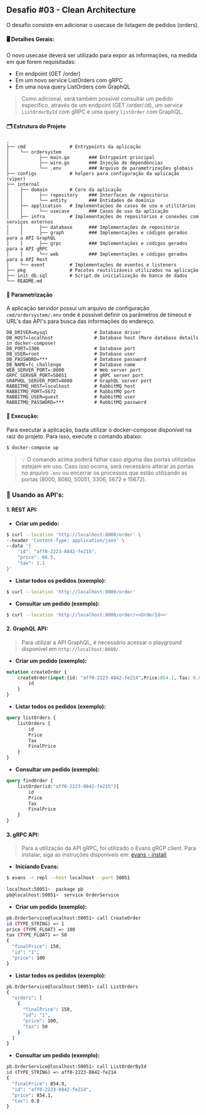 ## Desafio #03 - Clean Architecture

O desafio consiste em adicionar o usecase de listagem de pedidos (orders).

#### 🖥️ Detalhes Gerais:

O novo usecase deverá ser utilizado para expor as informações, na medida em que forem requisitadas:
- Em endpoint (GET /order)
- Em um novo service ListOrders com gRPC
- Em uma nova query ListOrders com GraphQL

> Como adicional, será também possível consultar um pedido específico, através de um endpoint (GET /order/:id), um service `ListOrderById` com gRPC e uma query `listOrder` com GraphQL.

#### 🗂️ Estrutura do Projeto
    .
    ├── cmd                # Entrypoints da aplicação
    │    └── ordersystem   
    │           ├── main.go       ### Entrypoint principal
    │           ├── wire.go       ### Injeção de dependências
    │           └── .env          ### Arquivo de parametrizações globais
    ├── configs            # helpers para configuração da aplicação (viper)
    ├── internal
    │    ├── domain        # Core da aplicação
    │    │      ├── repository    ### Interfaces de repositório
    │    │      └── entity        ### Entidades de domínio
    │    ├── application   # Implementações de casos de uso e utilitários
    │    │      └── usecase       ### Casos de uso da aplicação
    │    ├── infra         # Implementações de repositórios e conexões com serviços externos
    │    │      ├── database      ### Implementações de repositório
    │    │      ├── graph         ### Implementações e códigos gerados para a API GraphQL
    │    │      ├── grpc          ### Implementações e códigos gerados para a API gRPC
    │    │      └── web           ### Implementações e códigos gerados para a API Rest
    │    └── event         # Implementações de eventos e listeners
    ├── pkg                # Pacotes reutilizáveis utilizados na aplicação
    ├── init_db.sql        # Script de inicialização do banco de dados
    └── README.md

#### 🧭 Parametrização
A aplicação servidor possui um arquivo de configuração `cmd/ordersystem/.env` onde é possível definir os parâmetros de timeout e URL's das API's para busca das informações do endereço.

```
DB_DRIVER=mysql                 # Database driver
DB_HOST=localhost               # Database host (More database details in docker-compose)
DB_PORT=3306                    # Database port
DB_USER=root                    # Database user
DB_PASSWORD=***                 # Database password
DB_NAME=fc_challenge            # Database name
WEB_SERVER_PORT=:8000           # Web server port
GRPC_SERVER_PORT=50051          # gRPC server port
GRAPHQL_SERVER_PORT=8080        # GraphQL server port
RABBITMQ_HOST=localhost         # RabbitMQ host
RABBITMQ_PORT=5672              # RabbitMQ port
RABBITMQ_USER=guest             # RabbitMQ user
RABBITMQ_PASSWORD=***           # RabbitMQ password
```

#### 🚀 Execução:
Para executar a aplicação, basta utilizar o docker-compose disponível na raiz do projeto. Para isso, execute o comando abaixo:
```bash
$ docker-compose up
```

> 💡 O comando acima poderá falhar caso alguma das portas utilizadas estejam em uso. Caso isso ocorra, será necessário alterar as portas no arquivo `.env` ou encerrar os processos que estão utilizando as portas (8000, 8080, 50051, 3306, 5672 e 15672).

### 📝 Usando as API's:

#### 1. REST API:

- **Criar um pedido:**
```bash
$ curl --location 'http://localhost:8000/order' \
--header 'Content-Type: application/json' \
--data '{
    "id": "aff0-2223-8842-fe215",
    "price": 66.5,
    "tax": 1.1
}'
```

- **Listar todos os pedidos (exemplo):**
```bash
$ curl --location 'http://localhost:8000/order'
```

- **Consultar um pedido (exemplo):**
```bash
$ curl --location 'http://localhost:8000/order/<<OrderId>>'
```

#### 2. GraphQL API:

> Para utilizar a API GraphQL, é necessário acessar o playground disponível em `http://localhost:8080/`.

- **Criar um pedido (exemplo):**
```graphql
mutation createOrder {
    createOrder(input:{id: "aff0-2223-8842-fe214",Price:854.1, Tax: 0.8}){
        id
    }
}
```

- **Listar todos os pedidos (exemplo):**
```graphql
query listOrders {
    listOrders {
        id
        Price
        Tax
        FinalPrice
    }
}
```

- **Consultar um pedido (exemplo):**
```graphql
query findOrder {
    listOrder(id:"aff0-2223-8842-fe215"){
        id
        Price
        Tax
        FinalPrice
    }
}
```

#### 3. gRPC API:

> Para a utilização da API gRPC, foi utilizado o Evans gRCP client. Para instalar, siga as instruções disponíveis em: [evans - install](https://github.com/ktr0731/evans?tab=readme-ov-file#installation)


- **Iniciando Evans:**
```bash
$ evans -r repl --host localhost --port 50051
 
localhost:50051>  package pb
pb@localhost:50051>  service OrderService
```

- **Criar um pedido (exemplo):**
```bash
pb.OrderService@localhost:50051> call CreateOrder
id (TYPE_STRING) => 1
price (TYPE_FLOAT) => 100
tax (TYPE_FLOAT) => 50
{
  "finalPrice": 150,
  "id": "1",
  "price": 100
}
```

- **Listar todos os pedidos (exemplo):**
```bash
pb.OrderService@localhost:50051> call ListOrders
{
  "orders": [
    {
      "finalPrice": 150,
      "id": "1",
      "price": 100,
      "tax": 50
    }
  ]
}
```

- **Consultar um pedido (exemplo):**
```bash
pb.OrderService@localhost:50051> call ListOrderById
id (TYPE_STRING) => aff0-2223-8842-fe214
{
  "finalPrice": 854.9,
  "id": "aff0-2223-8842-fe214",
  "price": 854.1,
  "tax": 0.8
}
```